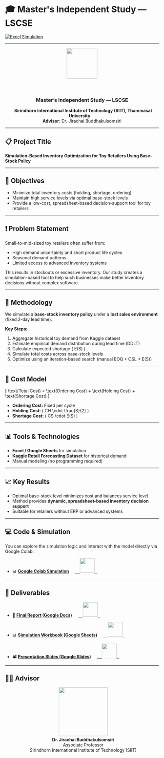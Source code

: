 # 🎓 Master's Independent Study — LSCSE

[![Excel Simulation](https://img.shields.io/badge/Tool-Excel-green?logo=microsoft-excel)](#)

---

<div align="center">
  <img src="https://admissions.siit.tu.ac.th/wp-content/uploads/2023/06/cropped-TU-SIIT1992-01.png" height="100"/>
  <br/><br/>
  <h3>Master’s Independent Study — LSCSE</h3>
  <b>Sirindhorn International Institute of Technology (SIIT), Thammasat University</b>  
  <br/>
  <b>Advisor:</b> Dr. Jirachai Buddhakulsomsiri  
</div>

---

## 📋 Project Title

**Simulation-Based Inventory Optimization for Toy Retailers Using Base-Stock Policy**

---

## 🎯 Objectives

- Minimize total inventory costs (holding, shortage, ordering)
- Maintain high service levels via optimal base-stock levels
- Provide a low-cost, spreadsheet-based decision-support tool for toy retailers

---

## ❗ Problem Statement

Small-to-mid-sized toy retailers often suffer from:
- High demand uncertainty and short product life cycles  
- Seasonal demand patterns  
- Limited access to advanced inventory systems  

This results in stockouts or excessive inventory. Our study creates a simulation-based tool to help such businesses make better inventory decisions without complex software.

---

## 🧠 Methodology

We simulate a **base-stock inventory policy** under a **lost sales environment** (fixed 2-day lead time).

**Key Steps:**
1. Aggregate historical toy demand from Kaggle dataset  
2. Estimate empirical demand distribution during lead time (DDLT)  
3. Calculate expected shortage \( E(S) \)  
4. Simulate total costs across base-stock levels  
5. Optimize using an iteration-based search (manual EOQ + CSL + E(S))

---

## 🧮 Cost Model

\[
\text{Total Cost} = \text{Ordering Cost} + \text{Holding Cost} + \text{Shortage Cost}
\]

- **Ordering Cost:** Fixed per cycle  
- **Holding Cost:** \( CH \cdot \frac{S}{2} \)  
- **Shortage Cost:** \( CS \cdot E(S) \)

---

## 📊 Tools & Technologies

- **Excel / Google Sheets** for simulation  
- **Kaggle Retail Forecasting Dataset** for historical demand  
- Manual modeling (no programming required)

---

## 📈 Key Results

- Optimal base-stock level minimizes cost and balances service level  
- Method provides **dynamic, spreadsheet-based inventory decision support**  
- Suitable for retailers without ERP or advanced systems

---

## 💻 Code & Simulation

You can explore the simulation logic and interact with the model directly via Google Colab:

- 📊 [**Google Colab Simulation**](https://colab.research.google.com/drive/1ZKxxbaGxrzy3-DLhAEYlIKTKCAnKtrf1?usp=sharing)  
  <a href="https://colab.research.google.com/drive/1ZKxxbaGxrzy3-DLhAEYlIKTKCAnKtrf1?usp=sharing">
    <img src="https://img.icons8.com/color/96/google-colab.png" width="48"/>
  </a>

---

## 📁 Deliverables

- 📘 [**Final Report (Google Docs)**](https://docs.google.com/document/d/1Iq0yay1xUAMxYXiJTPcNNm_MyfQfmtbnR2q3RRzasLI/edit?usp=sharing)  
  <a href="https://docs.google.com/document/d/1Iq0yay1xUAMxYXiJTPcNNm_MyfQfmtbnR2q3RRzasLI/edit?usp=sharing">
    <img src="https://img.icons8.com/color/96/google-docs--v1.png" width="48"/>
  </a>

- 📊 [**Simulation Workbook (Google Sheets)**](https://docs.google.com/spreadsheets/d/1xkvY5pgZ9h3RBFdfx8_XHcTr8V5JO7TQA7KUig3dHlQ/edit?usp=sharing)  
  <a href="https://docs.google.com/spreadsheets/d/1xkvY5pgZ9h3RBFdfx8_XHcTr8V5JO7TQA7KUig3dHlQ/edit?usp=sharing">
    <img src="https://img.icons8.com/color/96/google-sheets.png" width="48"/>
  </a>

- 📽 [**Presentation Slides (Google Slides)**](https://docs.google.com/presentation/d/1Y0cwvvE2SQW9rWCOFuLykTLfr5jwZksDlXM--qWKv28/edit?usp=sharing)  
  <a href="https://docs.google.com/presentation/d/1Y0cwvvE2SQW9rWCOFuLykTLfr5jwZksDlXM--qWKv28/edit?usp=sharing">
    <img src="https://img.icons8.com/color/96/google-slides.png" width="48"/>
  </a>

---

## 👨‍🏫 Advisor

<div align="center">
  <img src="https://lh3.googleusercontent.com/paExoZMgEMKybZnusz1u0Ox3p3LPGXeX_wWCkYxvQvKiFn-EuTaq3v_xeiEK8e4cJkAWCjCQpU_DieQ8GHYKm5DZnuWP-twWKus7oB0wmNceyr1TlDB5uVTO-yjSQzAxtQ=w1280" height="160"/><br/>
  <b>Dr. Jirachai Buddhakulsomsiri</b><br/>
  Associate Professor<br/>
  Sirindhorn International Institute of Technology (SIIT)
</div>
